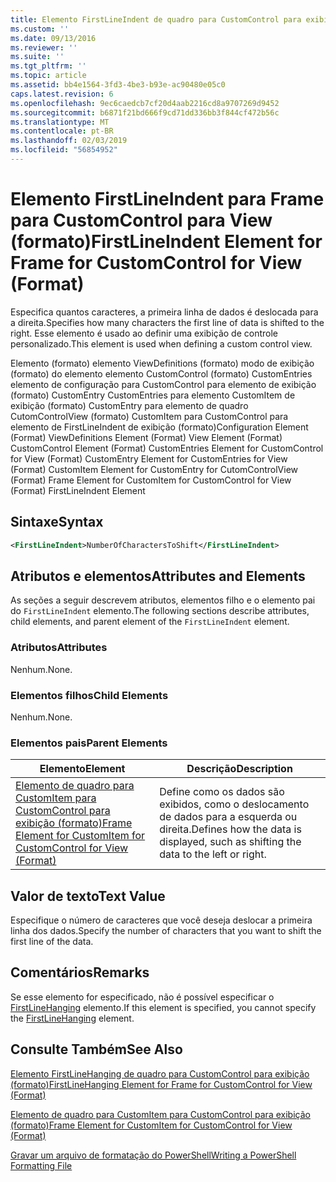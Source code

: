 ```yaml
---
title: Elemento FirstLineIndent de quadro para CustomControl para exibição (formato) | Microsoft Docs
ms.custom: ''
ms.date: 09/13/2016
ms.reviewer: ''
ms.suite: ''
ms.tgt_pltfrm: ''
ms.topic: article
ms.assetid: bb4e1564-3fd3-4be3-b93e-ac90480e05c0
caps.latest.revision: 6
ms.openlocfilehash: 9ec6caedcb7cf20d4aab2216cd8a9707269d9452
ms.sourcegitcommit: b6871f21bd666f9cd71dd336bb3f844cf472b56c
ms.translationtype: MT
ms.contentlocale: pt-BR
ms.lasthandoff: 02/03/2019
ms.locfileid: "56854952"
---
```

# <a name="firstlineindent-element-for-frame-for-customcontrol-for-view-format"></a><span data-ttu-id="42e9a-102">Elemento FirstLineIndent para Frame para CustomControl para View (formato)</span><span class="sxs-lookup"><span data-stu-id="42e9a-102">FirstLineIndent Element for Frame for CustomControl for View (Format)</span></span>

<span data-ttu-id="42e9a-103">Especifica quantos caracteres, a primeira linha de dados é deslocada para a direita.</span><span class="sxs-lookup"><span data-stu-id="42e9a-103">Specifies how many characters the first line of data is shifted to the right.</span></span> <span data-ttu-id="42e9a-104">Esse elemento é usado ao definir uma exibição de controle personalizado.</span><span class="sxs-lookup"><span data-stu-id="42e9a-104">This element is used when defining a custom control view.</span></span>

<span data-ttu-id="42e9a-105">Elemento (formato) elemento ViewDefinitions (formato) modo de exibição (formato) do elemento elemento CustomControl (formato) CustomEntries elemento de configuração para CustomControl para elemento de exibição (formato) CustomEntry CustomEntries para elemento CustomItem de exibição (formato) CustomEntry para elemento de quadro CutomControlView (formato) CustomItem para CustomControl para elemento de FirstLineIndent de exibição (formato)</span><span class="sxs-lookup"><span data-stu-id="42e9a-105">Configuration Element (Format) ViewDefinitions Element (Format) View Element (Format) CustomControl Element (Format) CustomEntries Element for CustomControl for View (Format) CustomEntry Element for CustomEntries for View (Format) CustomItem Element for CustomEntry for CutomControlView (Format) Frame Element for CustomItem for CustomControl for View (Format) FirstLineIndent Element</span></span>

## <a name="syntax"></a><span data-ttu-id="42e9a-106">Sintaxe</span><span class="sxs-lookup"><span data-stu-id="42e9a-106">Syntax</span></span>

```xml
<FirstLineIndent>NumberOfCharactersToShift</FirstLineIndent>
```

## <a name="attributes-and-elements"></a><span data-ttu-id="42e9a-107">Atributos e elementos</span><span class="sxs-lookup"><span data-stu-id="42e9a-107">Attributes and Elements</span></span>

<span data-ttu-id="42e9a-108">As seções a seguir descrevem atributos, elementos filho e o elemento pai do `FirstLineIndent` elemento.</span><span class="sxs-lookup"><span data-stu-id="42e9a-108">The following sections describe attributes, child elements, and parent element of the `FirstLineIndent` element.</span></span>

### <a name="attributes"></a><span data-ttu-id="42e9a-109">Atributos</span><span class="sxs-lookup"><span data-stu-id="42e9a-109">Attributes</span></span>

<span data-ttu-id="42e9a-110">Nenhum.</span><span class="sxs-lookup"><span data-stu-id="42e9a-110">None.</span></span>

### <a name="child-elements"></a><span data-ttu-id="42e9a-111">Elementos filhos</span><span class="sxs-lookup"><span data-stu-id="42e9a-111">Child Elements</span></span>

<span data-ttu-id="42e9a-112">Nenhum.</span><span class="sxs-lookup"><span data-stu-id="42e9a-112">None.</span></span>

### <a name="parent-elements"></a><span data-ttu-id="42e9a-113">Elementos pais</span><span class="sxs-lookup"><span data-stu-id="42e9a-113">Parent Elements</span></span>

|<span data-ttu-id="42e9a-114">Elemento</span><span class="sxs-lookup"><span data-stu-id="42e9a-114">Element</span></span>|<span data-ttu-id="42e9a-115">Descrição</span><span class="sxs-lookup"><span data-stu-id="42e9a-115">Description</span></span>|
|-------------|-----------------|
|[<span data-ttu-id="42e9a-116">Elemento de quadro para CustomItem para CustomControl para exibição (formato)</span><span class="sxs-lookup"><span data-stu-id="42e9a-116">Frame Element for CustomItem for CustomControl for View (Format)</span></span>](./frame-element-for-customitem-for-customcontrol-for-view-format.md)|<span data-ttu-id="42e9a-117">Define como os dados são exibidos, como o deslocamento de dados para a esquerda ou direita.</span><span class="sxs-lookup"><span data-stu-id="42e9a-117">Defines how the data is displayed, such as shifting the data to the left or right.</span></span>|

## <a name="text-value"></a><span data-ttu-id="42e9a-118">Valor de texto</span><span class="sxs-lookup"><span data-stu-id="42e9a-118">Text Value</span></span>

<span data-ttu-id="42e9a-119">Especifique o número de caracteres que você deseja deslocar a primeira linha dos dados.</span><span class="sxs-lookup"><span data-stu-id="42e9a-119">Specify the number of characters that you want to shift the first line of the data.</span></span>

## <a name="remarks"></a><span data-ttu-id="42e9a-120">Comentários</span><span class="sxs-lookup"><span data-stu-id="42e9a-120">Remarks</span></span>

<span data-ttu-id="42e9a-121">Se esse elemento for especificado, não é possível especificar o [FirstLineHanging](./firstlinehanging-element-for-frame-for-customcontrol-for-view-format.md) elemento.</span><span class="sxs-lookup"><span data-stu-id="42e9a-121">If this element is specified, you cannot specify the [FirstLineHanging](./firstlinehanging-element-for-frame-for-customcontrol-for-view-format.md) element.</span></span>

## <a name="see-also"></a><span data-ttu-id="42e9a-122">Consulte Também</span><span class="sxs-lookup"><span data-stu-id="42e9a-122">See Also</span></span>

[<span data-ttu-id="42e9a-123">Elemento FirstLineHanging de quadro para CustomControl para exibição (formato)</span><span class="sxs-lookup"><span data-stu-id="42e9a-123">FirstLineHanging Element for Frame for CustomControl for View (Format)</span></span>](./firstlinehanging-element-for-frame-for-customcontrol-for-view-format.md)

[<span data-ttu-id="42e9a-124">Elemento de quadro para CustomItem para CustomControl para exibição (formato)</span><span class="sxs-lookup"><span data-stu-id="42e9a-124">Frame Element for CustomItem for CustomControl for View (Format)</span></span>](./frame-element-for-customitem-for-customcontrol-for-view-format.md)

[<span data-ttu-id="42e9a-125">Gravar um arquivo de formatação do PowerShell</span><span class="sxs-lookup"><span data-stu-id="42e9a-125">Writing a PowerShell Formatting File</span></span>](./writing-a-powershell-formatting-file.md)
